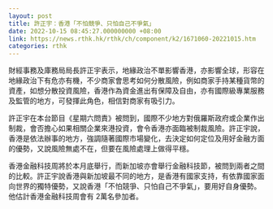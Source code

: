 ```yaml
---
layout: post
title: 許正宇：香港「不怕競爭、只怕自己不爭氣」
date: 2022-10-15 08:45:27.000000000 +08:00
link: https://news.rthk.hk/rthk/ch/component/k2/1671060-20221015.htm
categories: rthk
---
```


財經事務及庫務局局長許正宇表示，地緣政治不單影響香港，亦影響全球，形容在地緣政治下有危亦有機，不少商家會思考如何分散風險，例如商家手持某種貨幣的資產，如想分散投資風險，香港作為資金進出有保障及自由，亦有國際級專業服務及監管的地方，可發揮此角色，相信對商家有吸引力。

許正宇在本台節目《星期六問責》被問到，國際不少地方對俄羅斯政府或企業作出制裁，會否擔心如果相關企業來港投資，會令香港亦面臨被制裁風險。許正宇說，香港是依法辦事的地方，強調隨著國際市場變化，去決定如何定位及用好金融方面的優勢，又說風險無處不在，但要在風險處理上做得平穩。

香港金融科技周將於本月底舉行，而新加坡亦會舉行金融科技節，被問到兩者之間的比較。許正宇說香港與新加坡最不同的地方，是香港有國家支持，有依靠國家面向世界的獨特優勢，又說香港「不怕競爭、只怕自己不爭氣」，要用好自身優勢。他估計香港金融科技周會有 2萬名參加者。
